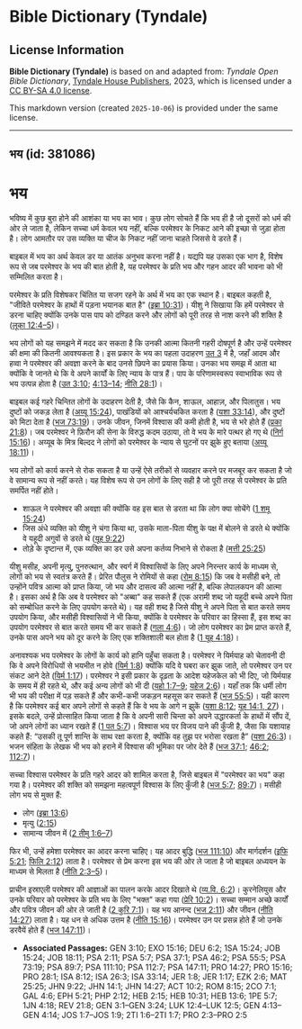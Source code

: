 # Bible Dictionary (Tyndale)

## License Information

**Bible Dictionary (Tyndale)** is based on and adapted from: _Tyndale Open Bible Dictionary_, [Tyndale House Publishers](https://tyndaleopenresources.com/), 2023, which is licensed under a [CC BY-SA 4.0 license](https://creativecommons.org/licenses/by-sa/4.0/legalcode.en).

This markdown version (created `2025-10-06`) is provided under the same license.



--------------------------------

## भय (id: 381086)

भय
==

भविष्य में कुछ बुरा होने की आशंका या भय का भाव। कुछ लोग सोचते हैं कि भय ही है जो दूसरों को धर्म की ओर ले जाता है, लेकिन सच्चा धर्म केवल भय नहीं, बल्कि परमेश्वर के निकट आने की इच्छा से जुड़ा होता है। लोग आमतौर पर उस व्यक्ति या चीज के निकट नहीं जाना चाहते जिससे वे डरते हैं।

बाइबल में भय का अर्थ केवल डर या आतंक अनुभव करना नहीं है। यद्यपि यह उसका एक भाग है, विशेष रूप से जब परमेश्वर के भय की बात होती है, यह परमेश्वर के प्रति भय और गहन आदर की भावना को भी सम्मिलित करता है।

परमेश्वर के प्रति विशेषकर चिंतित या सजग रहने के अर्थ में भय का एक स्थान है। बाइबल कहती है, "जीविते परमेश्वर के हाथों में पड़ना भयानक बात है" ([इब्रा 10:31](https://ref.ly/Heb10:31))। यीशु ने सिखाया कि हमें परमेश्वर से डरना चाहिए क्योंकि उनके पास पाप को दण्डित करने और लोगों को पूरी तरह से नाश करने की शक्ति है ([लूका 12:4–5](https://ref.ly/Luke12:4-Luke12:5))।

भय लोगों को यह समझने में मदद कर सकता है कि उनकी आत्मा कितनी गहरी दोषपूर्ण है और उन्हें परमेश्वर की क्षमा की कितनी आवश्यकता है। इस प्रकार के भय का पहला उदाहरण [उत 3](https://ref.ly/Gen3:1-Gen3:24) में है, जहाँ आदम और हव्वा ने परमेश्वर की अवज्ञा करने के बाद उनसे छिपने का प्रयास किया। उनका भय समझ में आता था क्योंकि वे जानते थे कि वे अपने कार्यों के लिए न्याय के पात्र हैं। पाप के परिणामस्वरूप स्वाभाविक रूप से भय उत्पन्न होता है ([उत 3:10](https://ref.ly/Gen3:10); [4:13–14](https://ref.ly/Gen4:13-Gen4:14); [नीति 28:1](https://ref.ly/Prov28:1))।

बाइबल कई गहरे चिन्तित लोगों के उदाहरण देती है, जैसे कि कैन, शाऊल, आहाज़, और पिलातुस। भय दुष्टों को जकड़ लेता है ([अय्यू 15:24](https://ref.ly/Job15:24)), पाखंडियों को आश्चर्यचकित करता है ([यशा 33:14](https://ref.ly/Isa33:14)), और दुष्टों को मिटा देता है ([भज 73:19](https://ref.ly/Ps73:19))। उनके जीवन, जिनमें विश्वास की कमी होती है, भय से भरे होते हैं ([प्रका 21:8](https://ref.ly/Rev21:8))। जब परमेश्वर ने फ़िरौन की सेना के विरुद्ध कदम उठाया, तो वे भय के मारे पत्थर हो गए थे ([निर्ग 15:16](https://ref.ly/Exod15:16))। अय्यूब के मित्र बिल्दद ने लोगों को परमेश्वर के न्याय से घुटनों पर झुके हुए बताया ([अय्यू 18:11](https://ref.ly/Job18:11))।

भय लोगों को कार्य करने से रोक सकता है या उन्हें ऐसे तरीकों से व्यवहार करने पर मजबूर कर सकता है जो वे सामान्य रूप से नहीं करते। यह विशेष रूप से उन लोगों के लिए सही है जो पूरी तरह से परमेश्वर के प्रति समर्पित नहीं होते।

* शाऊल ने परमेश्वर की अवज्ञा की क्योंकि वह इस बात से डरता था कि लोग क्या सोचेंगे ([1 शमू 15:24](https://ref.ly/1Sam15:24))
* जिस अंधे व्यक्ति को यीशु ने चंगा किया था, उसके माता\-पिता यीशु के पक्ष में बोलने से डरते थे क्योंकि वे यहूदी अगुवों से डरते थे ([यूह 9:22](https://ref.ly/John9:22))
* तोड़े के दृष्टान्त में, एक व्यक्ति का डर उसे अपना कर्तव्य निभाने से रोकता है ([मत्ती 25:25](https://ref.ly/Matt25:25))

यीशु मसीह, अपनी मृत्यु, पुनरुत्थान, और स्वर्ग में विश्वासियों के लिए अपने निरन्तर कार्य के माध्यम से, लोगों को भय से स्वतंत्र करते हैं। प्रेरित पौलुस ने रोमियों से कहा ([रोम 8:15](https://ref.ly/Rom8:15)) कि जब वे मसीही बने, तो उन्होंने पवित्र आत्मा को प्राप्त किया, जो भय और दासत्व की आत्मा नहीं है, बल्कि लेपालकपन की आत्मा है। इसका अर्थ है कि अब वे परमेश्वर को "अब्बा" कह सकते हैं (एक अरामी शब्द जो यहूदी बच्चे अपने पिता को सम्बोधित करने के लिए उपयोग करते थे)। यह वही शब्द है जिसे यीशु ने अपने पिता से बात करते समय उपयोग किया, और मसीही विश्वासियों ने भी किया, क्योंकि वे परमेश्वर के परिवार का हिस्सा हैं, इस शब्द का उपयोग परमेश्वर से बात करते समय भी कर सकते हैं ([गला 4:6](https://ref.ly/Gal4:6))। जो लोग परमेश्वर का प्रेम प्राप्त करते हैं, उनके पास अपने भय को दूर करने के लिए एक शक्तिशाली बल होता है ([1 यूह 4:18](https://ref.ly/1John4:18))।

अनावश्यक भय परमेश्वर के लोगों के कार्य को हानि पहुँचा सकता है। परमेश्वर ने यिर्मयाह को चेतावनी दी कि वे अपने विरोधियों से भयभीत न होवे ([यिर्म 1:8](https://ref.ly/Jer1:8)) क्योंकि यदि वे घबरा कर झुक जाते, तो परमेश्वर उन पर संकट आने देते ([यिर्म 1:17](https://ref.ly/Jer1:17))। परमेश्वर ने इसी प्रकार के दृढ़ता के आदेश यहेजकेल को भी दिए, जो यिर्मयाह के समय में ही रहते थे, और कई अन्य लोगों को भी दी ([यहो 1:7–9](https://ref.ly/Josh1:7-Josh1:9); [यहेज 2:6](https://ref.ly/Ezek2:6))। यहाँ तक कि धर्मी लोग भी भय की परीक्षा में पड़ सकते हैं और कभी\-कभी जकड़न महसूस कर सकते हैं ([भज 55:5](https://ref.ly/Ps55:5))। यही कारण है कि परमेश्वर कई बार अपने लोगों से कहते हैं कि वे भय के आगे न झुकें ([यशा 8:12](https://ref.ly/Isa8:12); [यूह 14:1, 27](https://ref.ly/John14:1))। इसके बदले, उन्हें प्रोत्साहित किया जाता है कि वे अपनी सारी चिन्ता को अपने उद्धारकर्ता के हाथों में सौंप दें, जो अपने लोगों का ध्यान रखते हैं ([1 पत 5:7](https://ref.ly/1Pet5:7))। विश्वास भय पर विजय पाने की कुँजी है, जैसा कि यशायाह कहते हैं: “उसकी तू पूर्ण शान्ति के साथ रक्षा करता है, क्योंकि वह तुझ पर भरोसा रखता है” ([यशा 26:3](https://ref.ly/Isa26:3))। भजन संहिता के लेखक भी भय को हराने में विश्वास की भूमिका पर जोर देते हैं ([भज 37:1](https://ref.ly/Ps37:1); [46:2](https://ref.ly/Ps46:2); [112:7](https://ref.ly/Ps112:7))।

सच्चा विश्वास परमेश्वर के प्रति गहरे आदर को शामिल करता है, जिसे बाइबल में "परमेश्वर का भय" कहा गया है। परमेश्वर की शक्ति को समझना महत्वपूर्ण विश्वास के लिए कुँजी है ([भज 5:7](https://ref.ly/Ps5:7); [89:7](https://ref.ly/Ps89:7))। मसीही लोग भय से मुक्त हैं: 

* लोग ([इब्रा 13:6](https://ref.ly/Heb13:6))
* मृत्यु ([2:15](https://ref.ly/Heb2:15))
* सामान्य जीवन में ([2 तीमु 1:6–7](https://ref.ly/2Tim1:6-2Tim1:7))

फिर भी, उन्हें हमेशा परमेश्वर का आदर करना चाहिए। यह आदर बुद्धि ([भज 111:10](https://ref.ly/Ps111:10)) और मार्गदर्शन ([इफि 5:21](https://ref.ly/Eph5:21); [फिलि 2:12](https://ref.ly/Phil2:12)) लाता है। परमेश्वर से प्रेम करना इस भय की ओर ले जाता है जो बाइबल अध्ययन के माध्यम से मिलता है ([नीति 2:3–5](https://ref.ly/Prov2:3-Prov2:5))।

प्राचीन इस्राएली परमेश्वर की आज्ञाओं का पालन करके आदर दिखाते थे ([व्य.वि. 6:2](https://ref.ly/Deut6:2))। कुरनेलियुस और उनके परिवार को परमेश्वर के प्रति भय के लिए "भक्त" कहा गया ([प्रेरि 10:2](https://ref.ly/Acts10:2))। सच्चा सम्मान अच्छे कार्यों और पवित्र जीवन की ओर ले जाती है ([2 कुरि 7:1](https://ref.ly/2Cor7:1))। यह भय आनन्द ([भज 2:11](https://ref.ly/Ps2:11)) और जीवन ([नीति 14:27](https://ref.ly/Prov14:27)) लाता है। यह धन से अधिक उत्तम है ([नीति 15:16](https://ref.ly/Prov15:16))। परमेश्वर उन पर प्रसन्न होते हैं जो उनके डरवैयें होते हैं ([भज 147:11](https://ref.ly/Ps147:11))।

* **Associated Passages:** GEN 3:10; EXO 15:16; DEU 6:2; 1SA 15:24; JOB 15:24; JOB 18:11; PSA 2:11; PSA 5:7; PSA 37:1; PSA 46:2; PSA 55:5; PSA 73:19; PSA 89:7; PSA 111:10; PSA 112:7; PSA 147:11; PRO 14:27; PRO 15:16; PRO 28:1; ISA 8:12; ISA 26:3; ISA 33:14; JER 1:8; JER 1:17; EZK 2:6; MAT 25:25; JHN 9:22; JHN 14:1; JHN 14:27; ACT 10:2; ROM 8:15; 2CO 7:1; GAL 4:6; EPH 5:21; PHP 2:12; HEB 2:15; HEB 10:31; HEB 13:6; 1PE 5:7; 1JN 4:18; REV 21:8; GEN 3:1–GEN 3:24; LUK 12:4–LUK 12:5; GEN 4:13–GEN 4:14; JOS 1:7–JOS 1:9; 2TI 1:6–2TI 1:7; PRO 2:3–PRO 2:5

